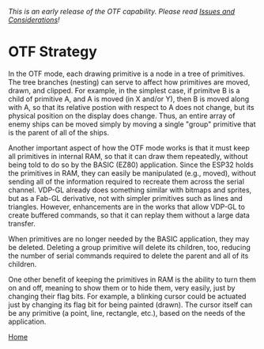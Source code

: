 <i>This is an early release of the OTF capability. Please read [Issues and Considerations](otf_issues.md)!</i>

# OTF Strategy

In the OTF mode, each drawing primitive is a node in a tree of primitives. The tree branches (nesting) can
serve to affect how primitives are moved, drawn, and clipped. For example, in the simplest case, if primitve B
is a child of primitive A, and A is moved (in X and/or Y), then B is moved along with A, so that its relative
postion with respect to A does not change, but its physical position on the display does change. Thus, an entire array of enemy ships can
be moved simply by moving a single "group" primitive that is the parent of all of the ships.

Another important aspect of how the OTF mode works is that it must keep all primitives in internal RAM,
so that it can draw them repeatedly, without being told to do so by the BASIC (EZ80) application. Since
the ESP32 holds the primitives in RAM, they can easily be manipulated (e.g., moved), without sending
all of the information required to recreate them across the serial channel. VDP-GL already does something
similar with bitmaps and sprites, but as a Fab-GL derivative, not with simpler primitives such as lines and triangles. However,
enhancements are in the works that allow VDP-GL to create buffered
commands, so that it can replay them without a large data transfer.

When primitives are no longer needed by the BASIC application, they may be deleted. Deleting a group
primitive will delete its children, too, reducing the number of serial commands required to delete
the parent and all of its children.

One other benefit of keeping the primitives in RAM is the ability to turn them on and off, meaning
to show them or to hide them, very easily, just by changing their flag bits. For example, a blinking
cursor could be actuated just by changing its flag bit for being painted (drawn). The cursor itself can
be any primitive (a point, line, rectangle, etc.), based on the needs of the application.

[Home](otf_mode.md)
